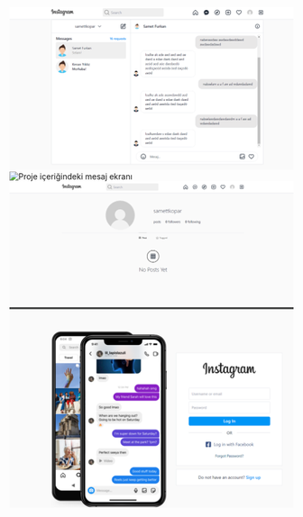 ![Proje içeriğindeki mesaj ekranı](./public/images/screenShots/message.png)
![Proje içeriğindeki mesaj ekranı](./public/images/screenShots/homepage.png)
![Proje içeriğindeki profil ekranı](./public/images/screenShots/profil.png)
![Proje içeriğindeki login ekranı](./public/images/screenShots/login.png)
